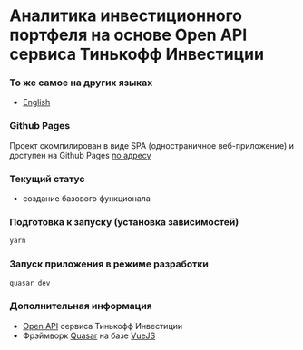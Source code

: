 # Аналитика инвестиционного портфеля на основе Open API сервиса Тинькофф Инвестиции

### То же самое на других языках

* [English](README.md)

### Github Pages

Проект скомпилирован в виде SPA (одностраничное веб-приложение) и доступен на Github Pages [по адресу](https://nixxlab.github.io/tinkyst/)

### Текущий статус

* создание базового функционала

### Подготовка к запуску (установка зависимостей)
```bash
yarn
```

### Запуск приложения в режиме разработки
```bash
quasar dev
```

### Дополнительная информация

* [Open API](https://tinkoffcreditsystems.github.io/invest-openapi/) сервиса Тинькофф Инвестиции
* Фрэймворк [Quasar](https://quasar.dev/) на базе [VueJS](https://v3.vuejs.org/)
